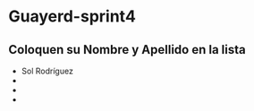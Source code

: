 # Guayerd-sprint4


Coloquen su Nombre y Apellido en la lista
------------------------------------------------

- Sol Rodríguez
-
-
-


